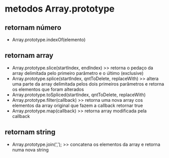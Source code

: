 # metodos Array.prototype
## retornam número
- Array.prototype.indexOf(elemento)

## retornam array
- Array.prototype.slice(startIndex, endIndex) >> retorna o pedaço da array delimitada pelo primeiro parâmetro e o último (exclusive)
- Array.prototype.splice(startIndex, qntToDelete, replaceWith) >> altera uma parte da array delimitada pelos dois primeiros parâmetros e retorna os elementos que foram alterados
- Array.prototype.toSpliced(startIndex, qntToDelete, replaceWith)
- Array.prototype.filter(callback) >> retorna uma nova array cos elementos da array original que fazem a callback retornar true
- Array.prototype.map(callback) >> retorna array modificada pela callback

## retornam string
- Array.prototype.join(','); >> concatena os elementos da array e retorna numa nova string
